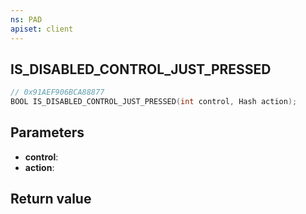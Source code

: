 ```yaml
---
ns: PAD
apiset: client
---
```

## IS_DISABLED_CONTROL_JUST_PRESSED

```c
// 0x91AEF906BCA88877
BOOL IS_DISABLED_CONTROL_JUST_PRESSED(int control, Hash action);
```


## Parameters
* **control**:
* **action**:

## Return value